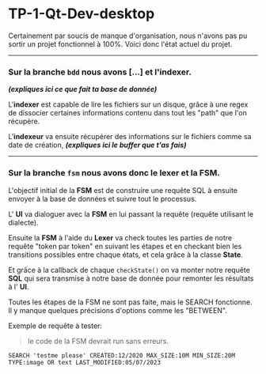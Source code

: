 # TP-1-Qt-Dev-desktop

Certainement par soucis de manque d'organisation, nous n'avons pas pu sortir un projet fonctionnel à 100%. Voici donc l'état actuel du projet.

----
### Sur la branche `bdd` nous avons [...] et l'indexer.

***(expliques ici ce que fait ta base de donnée)***

L'**indexer** est capable de lire les fichiers sur un disque, grâce à une regex de dissocier certaines informations contenu dans tout les "path" que l'on récupère.

L'**indexeur** va ensuite récupérer des informations sur le fichiers comme sa date de création, ***(expliques ici le buffer que t'as fais)***

----
### Sur la branche `fsm` nous avons donc le **lexer** et la **FSM**.
L'objectif initial de la **FSM** est de construire une requête SQL à ensuite envoyer à la base de données et suivre tout le processus. 


L' **UI** va dialoguer avec la **FSM** en lui passant la requête (requête utilisant le dialecte). 

Ensuite la **FSM** à l'aide du **Lexer** va check toutes les parties de notre requête "token par token" en suivant les étapes et en checkant bien les transitions possibles entre chaque états, et cela grâce à la classe **State**.

Et grâce à la callback de chaque `checkState()` on va monter notre requête **SQL** qui sera transmise à notre base de donnée pour remonter les résultats à l' **UI**.

Toutes les étapes de la FSM ne sont pas faite, mais le SEARCH fonctionne. Il y manque quelques précisions d'options comme les "BETWEEN".

Exemple de requête à tester:
> le code de la FSM devrait run sans erreurs.
```
SEARCH 'testme please' CREATED:12/2020 MAX_SIZE:10M MIN_SIZE:20M TYPE:image OR text LAST_MODIFIED:05/07/2023
```

